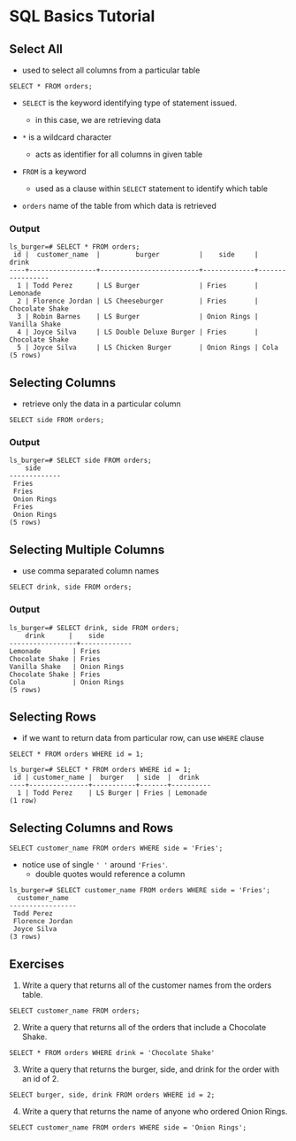 # SQL Basics Tutorial 

## Select All
  - used to select all columns from a particular table

`SELECT * FROM orders;`

  - `SELECT` is the keyword identifying type of statement issued. 
    - in this case, we are retrieving data

  - `*` is a wildcard character
    - acts as identifier for all columns in given table

  - `FROM` is a keyword 
    - used as a clause within `SELECT` statement to identify which table

  - `orders` name of the table from which data is retrieved

### Output
```
ls_burger=# SELECT * FROM orders;
 id |  customer_name  |         burger          |    side     |      drink      
----+-----------------+-------------------------+-------------+-----------------
  1 | Todd Perez      | LS Burger               | Fries       | Lemonade
  2 | Florence Jordan | LS Cheeseburger         | Fries       | Chocolate Shake
  3 | Robin Barnes    | LS Burger               | Onion Rings | Vanilla Shake
  4 | Joyce Silva     | LS Double Deluxe Burger | Fries       | Chocolate Shake
  5 | Joyce Silva     | LS Chicken Burger       | Onion Rings | Cola
(5 rows)
```

##
##
##

## Selecting Columns
  - retrieve only the data in a particular column

`SELECT side FROM orders;`

### Output

```
ls_burger=# SELECT side FROM orders;
    side     
-------------
 Fries
 Fries
 Onion Rings
 Fries
 Onion Rings
(5 rows)
```

## Selecting Multiple Columns
  - use comma separated column names

  `SELECT drink, side FROM orders;`

### Output

```
ls_burger=# SELECT drink, side FROM orders;
    drink      |    side     
-----------------+-------------
Lemonade        | Fries
Chocolate Shake | Fries
Vanilla Shake   | Onion Rings
Chocolate Shake | Fries
Cola            | Onion Rings
(5 rows)
```

##
##
##

## Selecting Rows
  - if we want to return data from particular row, can use `WHERE` clause 

`SELECT * FROM orders WHERE id = 1;`

```
ls_burger=# SELECT * FROM orders WHERE id = 1;
 id | customer_name |  burger   | side  |  drink   
----+---------------+-----------+-------+----------
  1 | Todd Perez    | LS Burger | Fries | Lemonade
(1 row)
```

##
##
##

## Selecting Columns and Rows

`SELECT customer_name FROM orders WHERE side = 'Fries';`  
  - notice use of single `' '` around `'Fries'`. 
    - double quotes would reference a column

```
ls_burger=# SELECT customer_name FROM orders WHERE side = 'Fries';
  customer_name  
-----------------
 Todd Perez
 Florence Jordan
 Joyce Silva
(3 rows)
```


###
###

## Exercises

1. Write a query that returns all of the customer names from the orders table.

`SELECT customer_name FROM orders;`

2. Write a query that returns all of the orders that include a Chocolate Shake.

`SELECT * FROM orders WHERE drink = 'Chocolate Shake'`

3. Write a query that returns the burger, side, and drink for the order with an id of 2.

`SELECT burger, side, drink FROM orders WHERE id = 2;`

4. Write a query that returns the name of anyone who ordered Onion Rings.

`SELECT customer_name FROM orders WHERE side = 'Onion Rings';`